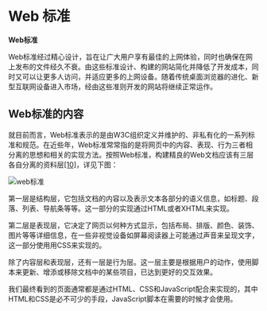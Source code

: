 # Web 标准

**Web标准**

Web标准经过精心设计，旨在让广大用户享有最佳的上网体验，同时也确保在网上发布的文件经久不衰。由这些标准设计、构建的网站简化并降低了开发成本，同时又可以让更多人访问，并适应更多的上网设备。随着传统桌面浏览器的进化、新型互联网设备进入市场，经由这些准则开发的网站将继续正常运作。

## Web标准的内容 <a id="web&#x6807;&#x51C6;&#x7684;&#x5185;&#x5BB9;"></a>

就目前而言，Web标准表示的是由W3C组织定义并维护的、非私有化的一系列标准和规范。在近些年，Web标准常常指的是将网页中的内容、表现、行为三者相分离的思想和相关的实现方法。按照Web标准，构建精良的Web文档应该有三层各自分离的资料层[\[10\]](https://yangjh.gitee.io/front-end/References.html#cite-10)，详见下图：

![web&#x6807;&#x51C6;](https://yangjh.gitee.io/front-end/images/webstandard.png)

第一层是结构层，它包括文档的内容以及表示文本各部分的语义信息，如标题、段落、列表、导航条等等。这一部分的实现通过HTML或者XHTML来实现。

第二层是表现层，它决定了网页以何种方式显示，包括布局、排版、颜色、装饰、图片等等详细信息，在一些非视觉设备如屏幕阅读器上可能通过声音来呈现文字，这一部分使用用CSS来实现的。

除了内容层和表现层，还有一层是行为层。这一层主要是根据用户的动作，使用脚本来更新、增添或移除文档中的某些项目，已达到更好的交互效果。

我们最终看到的页面通常都是通过HTML、CSS和JavaScript配合来实现的，其中HTML和CSS是必不可少的手段，JavaScript脚本在需要的时候才会使用。

